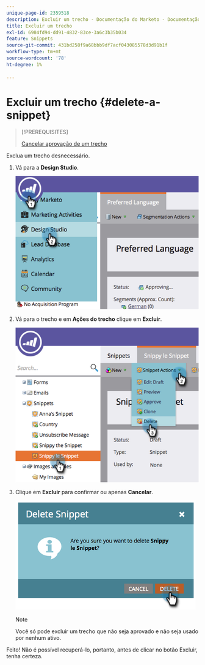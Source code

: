 ```yaml
---
unique-page-id: 2359518
description: Excluir um trecho - Documentação do Marketo - Documentação do produto
title: Excluir um trecho
exl-id: 6984fd94-dd91-4832-83ce-3a6c3b35b034
feature: Snippets
source-git-commit: 431bd258f9a68bbb9df7acf043085578d3d91b1f
workflow-type: tm+mt
source-wordcount: '78'
ht-degree: 1%

---
```


# Excluir um trecho {#delete-a-snippet}

>[!PREREQUISITES]
>
>[Cancelar aprovação de um trecho](/help/marketo/product-docs/personalization/segmentation-and-snippets/snippets/unapprove-a-snippet.md)

Exclua um trecho desnecessário.

1. Vá para a **Design Studio**.

   ![](assets/image2014-9-16-10-3a43-3a47.png)

1. Vá para o trecho e em **Ações do trecho** clique em **Excluir**.

   ![](assets/image2014-9-16-10-3a43-3a57.png)

1. Clique em **Excluir** para confirmar ou apenas **Cancelar**.

   ![](assets/image2014-9-16-10-3a44-3a8.png)

   >[!NOTE]
   >
   >Você só pode excluir um trecho que não seja aprovado e não seja usado por nenhum ativo.

Feito! Não é possível recuperá-lo, portanto, antes de clicar no botão Excluir, tenha certeza.
